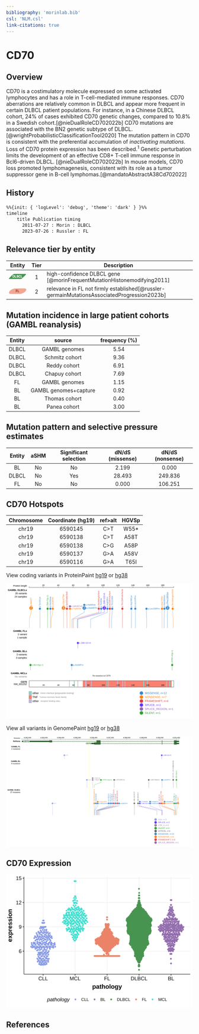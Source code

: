 ```yaml
---
bibliography: 'morinlab.bib'
csl: 'NLM.csl'
link-citations: true
---
```

# CD70

## Overview
CD70 is a costimulatory molecule expressed on some activated lymphocytes and has a role in T-cell-mediated immune responses. 
CD70 aberrations are relatively common in DLBCL and appear more frequent in certain DLBCL patient populations. For instance, in a Chinese DLBCL cohort, 24% of cases exhibited CD70 genetic changes, compared to 10.8% in a Swedish cohort.[@nieDualRoleCD702022b]
CD70 mutations are associated with the BN2 genetic subtype of DLBCL.[@wrightProbabilisticClassificationTool2020] 
The mutation pattern in CD70 is consistent with the preferential accumulation of *inactivating mutations*. 
Loss of CD70 protein expression has been described.<sup>1</sup> Genetic perturbation limits the development of an effective CD8+ T-cell immune response in Bcl6-driven DLBCL. [@nieDualRoleCD702022b]
In mouse models, CD70 loss promoted lymphomagenesis, consistent with its role as a tumor suppressor gene in B-cell lymphomas.[@mandatoAbstractA38Cd702022]

## History
```mermaid
%%{init: { 'logLevel': 'debug', 'theme': 'dark' } }%%
timeline
    title Publication timing
      2011-07-27 : Morin : DLBCL
      2023-07-26 : Russler : FL
```

## Relevance tier by entity

|Entity|Tier|Description                           |
|:------:|:----:|--------------------------------------|
|![DLBCL](images/icons/DLBCL_tier1.png) |1   |high-confidence DLBCL gene            [@morinFrequentMutationHistonemodifying2011]|
|![FL](images/icons/FL_tier2.png)    |2   |relevance in FL not firmly established[@russler-germainMutationsAssociatedProgression2023b]|

## Mutation incidence in large patient cohorts (GAMBL reanalysis)

|Entity|source               |frequency (%)|
|:------:|:---------------------:|:-------------:|
|DLBCL |GAMBL genomes        |5.54         |
|DLBCL |Schmitz cohort       |9.36         |
|DLBCL |Reddy cohort         |6.91         |
|DLBCL |Chapuy cohort        |7.69         |
|FL    |GAMBL genomes        |1.15         |
|BL    |GAMBL genomes+capture|0.92         |
|BL    |Thomas cohort        |0.40         |
|BL    |Panea cohort         |3.00         |

## Mutation pattern and selective pressure estimates

|Entity|aSHM|Significant selection|dN/dS (missense)|dN/dS (nonsense)|
|:------:|:----:|:---------------------:|:----------------:|:----------------:|
|BL    |No  |No                   | 2.199          |  0.000         |
|DLBCL |No  |Yes                  |28.493          |249.836         |
|FL    |No  |No                   | 0.000          |106.251         |


## CD70 Hotspots

| Chromosome |Coordinate (hg19) | ref>alt | HGVSp | 
 | :---:| :---: | :--: | :---: |
| chr19 | 6590145 | C>T | W55* |
| chr19 | 6590138 | C>T | A58T |
| chr19 | 6590138 | C>G | A58P |
| chr19 | 6590137 | G>A | A58V |
| chr19 | 6590116 | G>A | T65I |

View coding variants in ProteinPaint [hg19](https://morinlab.github.io/LLMPP/GAMBL/CD70_protein.html)  or [hg38](https://morinlab.github.io/LLMPP/GAMBL/CD70_protein_hg38.html)

![](images/proteinpaint/CD70_NM_001252.svg)

View all variants in GenomePaint [hg19](https://morinlab.github.io/LLMPP/GAMBL/CD70.html)  or [hg38](https://morinlab.github.io/LLMPP/GAMBL/CD70_hg38.html)

![](images/proteinpaint/CD70.svg)

## CD70 Expression
![](images/gene_expression/CD70_by_pathology.svg)
<!-- ORIGIN: morinFrequentMutationHistonemodifying2011 -->
<!-- DLBCL: morinFrequentMutationHistonemodifying2011 -->
<!-- FL: russler-germainMutationsAssociatedProgression2023b -->

## References


